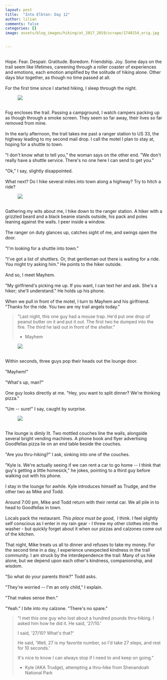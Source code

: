 ```yaml
---
layout: post  
title:  "Into Elkton: Day 12"  
author: lilian  
comments: false  
categories: []  
image: assets/blog_images/hiking/at_2017_2019/scrape/1748154_orig.jpg 
                  

---
```

<br>Hope. Fear. Despair. Gratitude. Boredom. Friendship. Joy. Some days on the trail seem like lifetimes, careening through a roller coaster of experiences and emotions, each emotion amplified by the solitude of hiking alone. Other days blur together, as though no time passed at all.<br><br>For the first time since I started hiking, I sleep through the night.

<figure><img src="{{site.baseurl}}/assets/blog_images/hiking/at_2017_2019/scrape/1748154_orig.jpg" ></figure>

<br>Fog encloses the trail. Passing a campground, I watch campers packing up as though through a smoke screen. They seem so far away, their lives so far removed from mine.<br><br>In the early afternoon, the trail takes me past a ranger station to US 33, the highway leading to my second mail drop. I call the motel I plan to stay at, hoping for a shuttle to town.<br><br>"I don't know what to tell you," the woman says on the other end. "We don't really have a shuttle service. There's no one here I can send to get you."<br><br>"Ok," I say, slightly disappointed.<br><br>What next? Do I hike several miles into town along a highway? Try to hitch a ride?<br>

<figure><img src="{{site.baseurl}}/assets/blog_images/hiking/at_2017_2019/scrape/3047990_orig.jpg" ></figure>

<br>Gathering my wits about me, I hike down to the ranger station. A hiker with a grizzled beard and a black beanie stands outside, his pack and poles leaning against the walls. I peer inside a window.<br><br>The ranger on duty glances up, catches sight of me, and swings open the door.<br><br>"I'm looking for a shuttle into town."<br><br>"I've got a list of shuttlers. Or, that gentleman out there is waiting for a ride. You might try asking him." He points to the hiker outside.<br><br>And so, I meet Mayhem.<br><br>"My girlfriend's picking me up. If you want, I can text her and ask. She's a hiker; she'll understand." He holds up his phone.<br><br>When we pull in front of the motel, I turn to Mayhem and his girlfriend. "Thanks for the ride. You two are my trail angels today."<br>

<blockquote>"Last night, this one guy had a mouse trap. He'd put one drop of peanut butter on it and put it out. The first two he dumped into the fire. The third he laid out in front of the shelter."

- Mayhem</blockquote>

<figure><img src="{{site.baseurl}}/assets/blog_images/hiking/at_2017_2019/scrape/6821473_orig.jpg" ></figure>

<br>Within seconds, three guys pop their heads out the lounge door.<br><br>"Mayhem!"<br><br>"What's up, man?"<br><br>One guy looks directly at me. "Hey, you want to split dinner? We're thinking pizza."<br><br>"Um -- sure!" I say, caught by surprise.<br>

<figure><img src="{{site.baseurl}}/assets/blog_images/hiking/at_2017_2019/scrape/3543692_orig.jpg" ></figure>

<br>The lounge is dimly lit. Two mottled couches line the walls, alongside several bright vending machines. A phone book and flyer advertising Goodfellas pizza lie on an end table beside the couches.<br><br>"Are you thru-hiking?" I ask, sinking into one of the couches.<br><br>"Kyle is. We're actually seeing if we can rent a car to go home -- I think that guy's getting a little homesick," he jokes, pointing to a third guy before walking out with his phone.<br><br>I stay in the lounge for awhile. Kyle introduces himself as Trudge, and the other two as Mike and Todd.<br><br>Around 7:00 pm, Mike and Todd return with their rental car. We all pile in to head to Goodfellas in town.<br><br>Locals pack the restaurant. <em>This place must be good</em>,&nbsp; I think. I feel slightly self conscious as I enter in my rain gear - I threw my other clothes into the washer - but quickly forget about it when our pizzas and calzones come out of the kitchen.<br><br>That night, Mike treats us all to dinner and refuses to take my money. For the second time in a day, I experience unexpected kindness in the trail community. I am struck by the interdependence the trail: Many of us hike alone, but we depend upon each other's kindness, companionship, and wisdom.<br><br>"So what do your parents think?" Todd asks.<br><br>"They're worried -- I'm an only child," I explain.<br><br>"That makes sense then."<br><br>"Yeah." I bite into my calzone. "There's no spare."<br>

<blockquote>"I met this one guy who lost about a hundred pounds thru-hiking. I asked him how he did it. He said, '27/10.'

I said, '27/10? What's that?'

He said, 'Well, 27 is my favorite number, so I'd take 27 steps, and rest for 10 seconds.'

It's nice to know I can always stop if I need to and keep on going."

- Kyle (AKA Trudge), attempting a thru-hike from Shenandoah National Park</blockquote>